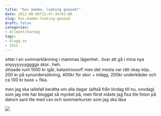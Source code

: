 ```yaml
---
title: "hos mamma, looking gooood!"
date: 2012-06-06T12:47:35+01:00
slug: hos-mamma-looking-gooood
draft: false
categories:
- Allmänt/Vardag
tags:
- blogg.se
- 2012
---
```

sitter i en sommarklänning i mammas lägenhet.. övar att gå i mina nya snyyyyyyygggga skor.. heh.  
slösade runt 1000 kr igår, katastroooof! men det mesta var rätt okay köp.. 200 kr på synundersökning, 400kr för skor + inlägg, 200kr underkläder och ca 100 kr buss + fika.  
  
  
men jag ska iallafall berätta om alla dagar (alltså från lördag till nu, onsdag) som jag inte har bloggat så mycket på, men först måste jag fixa lite foton på datorn sant lite med csn och sommarkurser som jag ska läsa  
  
![](/assets/images/blogg.se/mors-dag-09_205526758.jpg)